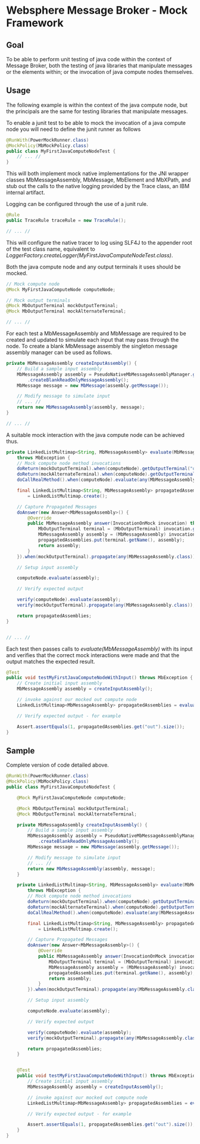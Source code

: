 Websphere Message Broker - Mock Framework
=========================================

Goal
----

To be able to perform unit testing of java code within the context of Message
Broker, both the testing of java libraries that manipulate messages or the
elements within; or the invocation of java compute nodes themselves.

Usage
-----

The following example is within the context of the java compute node, but the
principals are the same for testing libraries that manipulate messages.

To enable a junit test to be able to mock the invocation of a java compute node
you will need to define the junit runner as follows

```java
@RunWith(PowerMockRunner.class)
@MockPolicy(MbMockPolicy.class)
public class MyFirstJavaComputeNodeTest {
    // ... //
}
```

This will both implement mock native implementations for the JNI wrapper classes
MbMessageAssembly, MbMessage, MbElement and MbXPath, and stub out the calls to
the native logging provided by the Trace class, an IBM internal artifact.

Logging can be configured through the use of a junit rule.

```java
@Rule
public TraceRule traceRule = new TraceRule();

// ... //
```

This will configure the native tracer to log using SLF4J to the appender root
of the test class name, equivalent to _LoggerFactory.createLogger(MyFirstJavaComputeNodeTest.class)_.

Both the java compute node and any output terminals it uses should be mocked.

```java
// Mock compute node
@Mock MyFirstJavaComputeNode computeNode;

// Mock output terminals
@Mock MbOutputTerminal mockOutputTerminal;
@Mock MbOutputTerminal mockAlternateTerminal;

// ... //
```

For each test a MbMessageAssembly and MbMessage are required to be created and
updated to simulate each input that may pass through the node. To create a blank
MbMessage assembly the singleton message assembly manager can be used as follows.

```java
private MbMessageAssembly createInputAssembly() {
    // Build a sample input assembly
	MbMessageAssembly assembly = PseudoNativeMbMessageAssemblyManager.getInstance()
		.createBlankReadOnlyMessageAssembly();
	MbMessage message = new MbMessage(assembly.getMessage());

	// Modify message to simulate input
	// ... //
    return new MbMessageAssembly(assembly, message);
}

// ... //
```

A suitable mock interaction with the java compute node can be achieved thus.

```java
private LinkedListMultimap<String, MbMessageAssembly> evaluate(MbMessageAssembly assembly)
    throws MbException {
    // Mock compute node method invocations
	doReturn(mockOutputTerminal).when(computeNode).getOutputTerminal("out");
	doReturn(mockAlternateTerminal).when(computeNode).getOutputTerminal("alternate");
	doCallRealMethod().when(computeNode).evaluate(any(MbMessageAssembly.class));

	final LinkedListMultimap<String, MbMessageAssembly> propagatedAssemblies
	    = LinkedListMultimap.create();

	// Capture Propagated Messages
	doAnswer(new Answer<MbMessageAssembly>() {
		@Override
		public MbMessageAssembly answer(InvocationOnMock invocation) throws Throwable {
			MbOutputTerminal terminal = (MbOutputTerminal) invocation.getMock();
			MbMessageAssembly assembly = (MbMessageAssembly) invocation.getArguments()[0];
			propagatedAssemblies.put(terminal.getName(), assembly);
			return assembly;
		}
	}).when(mockOutputTerminal).propagate(any(MbMessageAssembly.class));

	// Setup input assembly

	computeNode.evaluate(assembly);

	// Verify expected output

	verify(computeNode).evaluate(assembly);
	verify(mockOutputTerminal).propagate(any(MbMessageAssembly.class));

	return propagatedAssemblies;
}


// ... //
```

Each test then passes calls to _evaluate(MbMessageAssembly)_ with its input and
verifies that the correct mock interactions were made and that the output matches
the expected result.

```java
@Test
public void testMyFirstJavaComputeNodeWithInput() throws MbException {
    // Create initial input assembly
    MbMessageAssembly assembly = createInputAssembly();

    // invoke against our mocked out compute node
    LinkedListMultimap<MbMessageAssembly> propagatedAssemblies = evaluate(assembly);

	// Verify expected output - for example

	Assert.assertEquals(1, propagatedAssemblies.get("out").size());
}

```
Sample
------

Complete version of code detailed above.

```java
@RunWith(PowerMockRunner.class)
@MockPolicy(MbMockPolicy.class)
public class MyFirstJavaComputeNodeTest {

	@Mock MyFirstJavaComputeNode computeNode;

	@Mock MbOutputTerminal mockOutputTerminal;
	@Mock MbOutputTerminal mockAlternateTerminal;

    private MbMessageAssembly createInputAssembly() {
        // Build a sample input assembly
		MbMessageAssembly assembly = PseudoNativeMbMessageAssemblyManager.getInstance()
			.createBlankReadOnlyMessageAssembly();
		MbMessage message = new MbMessage(assembly.getMessage());

		// Modify message to simulate input
		// ... //
        return new MbMessageAssembly(assembly, message);
    }

	private LinkedListMultimap<String, MbMessageAssembly> evaluate(MbMessageAssembly assembly) 
	    throws MbException {	        
        // Mock compute node method invocations    
		doReturn(mockOutputTerminal).when(computeNode).getOutputTerminal("out");
		doReturn(mockAlternateTerminal).when(computeNode).getOutputTerminal("alternate");
		doCallRealMethod().when(computeNode).evaluate(any(MbMessageAssembly.class));

		final LinkedListMultimap<String, MbMessageAssembly> propagatedAssemblies 
		    = LinkedListMultimap.create();

		// Capture Propagated Messages
		doAnswer(new Answer<MbMessageAssembly>() {
			@Override
			public MbMessageAssembly answer(InvocationOnMock invocation) throws Throwable {
				MbOutputTerminal terminal = (MbOutputTerminal) invocation.getMock();
				MbMessageAssembly assembly = (MbMessageAssembly) invocation.getArguments()[0];
				propagatedAssemblies.put(terminal.getName(), assembly);
				return assembly;
			}
		}).when(mockOutputTerminal).propagate(any(MbMessageAssembly.class));

		// Setup input assembly

		computeNode.evaluate(assembly);

		// Verify expected output

		verify(computeNode).evaluate(assembly);
		verify(mockOutputTerminal).propagate(any(MbMessageAssembly.class));

		return propagatedAssemblies;
	}


	@Test
	public void testMyFirstJavaComputeNodeWithInput() throws MbException {
	    // Create initial input assembly
	    MbMessageAssembly assembly = createInputAssembly();

	    // invoke against our mocked out compute node
	    LinkedListMultimap<MbMessageAssembly> propagatedAssemblies = evaluate(assembly);

		// Verify expected output - for example

		Assert.assertEquals(1, propagatedAssemblies.get("out").size());
	}
}

```